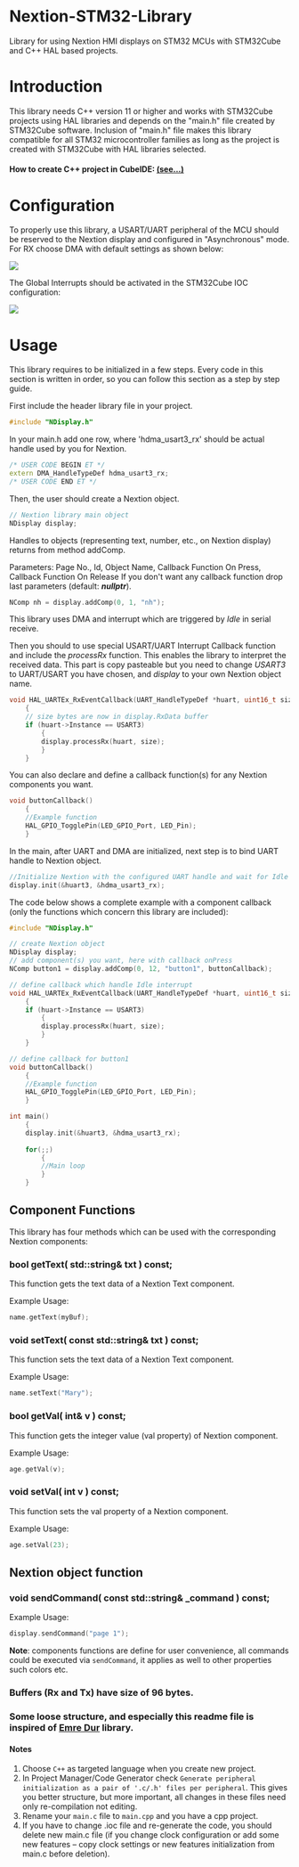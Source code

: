 # Nextion-STM32-Library
Library for using Nextion HMI displays on STM32 MCUs with STM32Cube and C++ HAL based projects.

# Introduction
This library needs C++ version 11 or higher and works with STM32Cube projects using HAL libraries and depends on the "main.h" file created by STM32Cube software. Inclusion of "main.h" file makes this library compatible for all STM32 microcontroller families as long as the project is created with STM32Cube with HAL libraries selected. 

#### How to create C++ project in CubeIDE: [(see…)](#notes)

# Configuration
To properly use this library, a USART/UART peripheral of the MCU should be reserved to the Nextion display and configured in "Asynchronous" mode. For RX choose DMA with default settings as shown below:

![](./img/setDMA.jpg)

The Global Interrupts should be activated in the STM32Cube IOC configuration:

![](./img/setIt.jpg)


# Usage

This library requires to be initialized in a few steps. Every code in this section is written in order, so you can follow this section as a step by step guide. 

First include the header library file in your project.

```cpp
#include "NDisplay.h"
```
In your main.h add one row, where 'hdma_usart3_rx' should be actual handle used by you for Nextion.

```cpp
/* USER CODE BEGIN ET */
extern DMA_HandleTypeDef hdma_usart3_rx;
/* USER CODE END ET */
```

Then, the user should create a Nextion object. 

```cpp
// Nextion library main object
NDisplay display;
```

Handles to objects (representing text, number, etc., on Nextion display) returns from method addComp.

Parameters: Page No., Id, Object Name, Callback Function On Press, Callback Function On Release
If you don't want any callback function drop last parameters (default: ***nullptr***).

```cpp
NComp nh = display.addComp(0, 1, "nh");
```

This library uses DMA and interrupt which are triggered by _Idle_ in serial receive.

Then you should to use special USART/UART Interrupt Callback function and include the _processRx_ function. This enables the library to interpret the received data. This part is copy pasteable but you need to change *USART3* to UART/USART you have chosen, and _display_ to your own Nextion object name. 

```cpp
void HAL_UARTEx_RxEventCallback(UART_HandleTypeDef *huart, uint16_t size)
    {
    // size bytes are now in display.RxData buffer
    if (huart->Instance == USART3)
        {
        display.processRx(huart, size);
        }
    }
```

You can also declare and define a callback function(s) for any Nextion components you want. 

```cpp
void buttonCallback()
    {
    //Example function
    HAL_GPIO_TogglePin(LED_GPIO_Port, LED_Pin);
    }
```

In the main, after UART and DMA are initialized, next step is to bind UART handle to Nextion object.

```cpp
//Initialize Nextion with the configured UART handle and wait for Idle event
display.init(&huart3, &hdma_usart3_rx);

```

The code below shows a complete example with a component callback (only the functions which concern this library are included):

```cpp
#include "NDisplay.h"

// create Nextion object
NDisplay display;
// add component(s) you want, here with callback onPress
NComp button1 = display.addComp(0, 12, "button1", buttonCallback);

// define callback which handle Idle interrupt
void HAL_UARTEx_RxEventCallback(UART_HandleTypeDef *huart, uint16_t size)
    {
    if (huart->Instance == USART3) 
        {
        display.processRx(huart, size);
        }
    }   

// define callback for button1
void buttonCallback()
    {
    //Example function
    HAL_GPIO_TogglePin(LED_GPIO_Port, LED_Pin);
    }

int main()
    {
    display.init(&huart3, &hdma_usart3_rx);
    
    for(;;)
        {
        //Main loop
        }
    }   
```

## Component Functions

This library has four methods which can be used with the corresponding Nextion components:

### bool getText( std::string& txt ) const;

This function gets the text data of a Nextion Text component. 

Example Usage:
```cpp
name.getText(myBuf);

```

### void setText( const std::string& txt ) const;

This function sets the text data of a Nextion Text component. 

Example Usage:
```cpp
name.setText("Mary");

```

### bool getVal( int& v ) const;

This function gets the integer value (val property) of Nextion component. 

Example Usage:
```cpp
age.getVal(v);

```

### void setVal( int v ) const;

This function sets the val property of a Nextion component. 

Example Usage:
```cpp
age.setVal(23);

```

## Nextion object function

### void sendCommand( const std::string& _command ) const;
Example Usage:
```cpp
display.sendCommand("page 1");

```

**Note**: components functions are define for user convenience, all commands could be executed via `sendCommand`, it applies as well to other properties such colors etc.

### Buffers (Rx and Tx) have size of 96 bytes.

### Some loose structure, and especially this readme file is inspired of [Emre Dur](https://github.com/EmreDUR) library.


#### Notes
1.  Choose `C++` as targeted language when you create new project.
2.  In Project Manager/Code Generator check `Generate peripheral initialization as a pair of '.c/.h' files per peripheral`. This gives you better structure, but more important, all changes in these files need only re-compilation not editing.
3.  Rename your `main.c` file to `main.cpp` and you have a cpp project.
4.  If you have to change .ioc file and re-generate the code, you should delete new main.c file (if you change clock configuration or add some new features – copy clock settings or new features initialization from main.c before deletion).